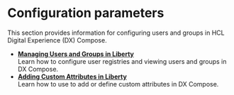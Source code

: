 # Configuration parameters

This section provides information for configuring users and groups in HCL Digital Experience (DX) Compose.

-   **[Managing Users and Groups in Liberty](manage_users_groups_liberty.md)**  
Learn how to configure user registries and viewing users and groups in DX Compose.
-   **[Adding Custom Attributes in Liberty](adding_custom_attributes.md)**  
Learn how to use to add or define custom attributes in DX Compose.